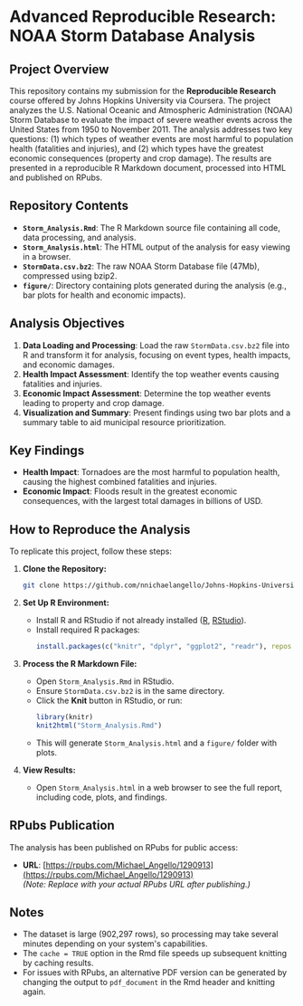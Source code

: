 # Advanced Reproducible Research: NOAA Storm Database Analysis

## Project Overview
This repository contains my submission for the **Reproducible Research** course offered by Johns Hopkins University via Coursera. The project analyzes the U.S. National Oceanic and Atmospheric Administration (NOAA) Storm Database to evaluate the impact of severe weather events across the United States from 1950 to November 2011. The analysis addresses two key questions: (1) which types of weather events are most harmful to population health (fatalities and injuries), and (2) which types have the greatest economic consequences (property and crop damage). The results are presented in a reproducible R Markdown document, processed into HTML and published on RPubs.

## Repository Contents
- **`Storm_Analysis.Rmd`**: The R Markdown source file containing all code, data processing, and analysis.
- **`Storm_Analysis.html`**: The HTML output of the analysis for easy viewing in a browser.
- **`StormData.csv.bz2`**: The raw NOAA Storm Database file (47Mb), compressed using bzip2.
- **`figure/`**: Directory containing plots generated during the analysis (e.g., bar plots for health and economic impacts).

## Analysis Objectives
1. **Data Loading and Processing**: Load the raw `StormData.csv.bz2` file into R and transform it for analysis, focusing on event types, health impacts, and economic damages.
2. **Health Impact Assessment**: Identify the top weather events causing fatalities and injuries.
3. **Economic Impact Assessment**: Determine the top weather events leading to property and crop damage.
4. **Visualization and Summary**: Present findings using two bar plots and a summary table to aid municipal resource prioritization.

## Key Findings
- **Health Impact**: Tornadoes are the most harmful to population health, causing the highest combined fatalities and injuries.
- **Economic Impact**: Floods result in the greatest economic consequences, with the largest total damages in billions of USD.

## How to Reproduce the Analysis
To replicate this project, follow these steps:

1. **Clone the Repository:**
   ```bash
   git clone https://github.com/nnichaelangello/Johns-Hopkins-University-Course-Advanced-Reproducible-Research.git
   ```

2. **Set Up R Environment:**
   - Install R and RStudio if not already installed ([R](https://cran.r-project.org/), [RStudio](https://rstudio.com/products/rstudio/download/)).
   - Install required R packages:
     ```R
     install.packages(c("knitr", "dplyr", "ggplot2", "readr"), repos = "https://cran.rstudio.com/")
     ```

3. **Process the R Markdown File:**
   - Open `Storm_Analysis.Rmd` in RStudio.
   - Ensure `StormData.csv.bz2` is in the same directory.
   - Click the **Knit** button in RStudio, or run:
     ```R
     library(knitr)
     knit2html("Storm_Analysis.Rmd")
     ```
   - This will generate `Storm_Analysis.html` and a `figure/` folder with plots.

4. **View Results:**
   - Open `Storm_Analysis.html` in a web browser to see the full report, including code, plots, and findings.

## RPubs Publication
The analysis has been published on RPubs for public access:
- **URL**: [https://rpubs.com/Michael_Angello/1290913](https://rpubs.com/Michael_Angello/1290913)  
  *(Note: Replace with your actual RPubs URL after publishing.)*

## Notes
- The dataset is large (902,297 rows), so processing may take several minutes depending on your system's capabilities.
- The `cache = TRUE` option in the Rmd file speeds up subsequent knitting by caching results.
- For issues with RPubs, an alternative PDF version can be generated by changing the output to `pdf_document` in the Rmd header and knitting again.
